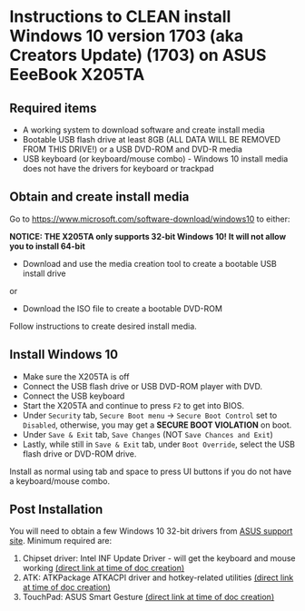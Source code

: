 # Instructions to CLEAN install Windows 10 version 1703 (aka Creators Update) (1703) on ASUS EeeBook X205TA

## Required items

* A working system to download software and create install media
* Bootable USB flash drive at least 8GB (ALL DATA WILL BE REMOVED FROM THIS DRIVE!) or a USB DVD-ROM and DVD-R media
* USB keyboard (or keyboard/mouse combo) - Windows 10 install media does not have the drivers for keyboard or trackpad

## Obtain and create install media

Go to https://www.microsoft.com/software-download/windows10 to either:

**NOTICE: THE X205TA only supports 32-bit Windows 10! It will not allow you to install 64-bit**

* Download and use the media creation tool to create a bootable USB install drive

or

* Download the ISO file to create a bootable DVD-ROM

Follow instructions to create desired install media.

## Install Windows 10

* Make sure the X205TA is off
* Connect the USB flash drive or USB DVD-ROM player with DVD.
* Connect the USB keyboard
* Start the X205TA and continue to press `F2` to get into BIOS.
* Under `Security` tab, `Secure Boot menu` -> `Secure Boot Control` set to `Disabled`, otherwise, you may get a **SECURE BOOT VIOLATION** on boot. 
* Under `Save & Exit` tab, `Save Changes` (NOT `Save Chances and Exit`)
* Lastly, while still in `Save & Exit` tab, under `Boot Override`, select the USB flash drive or DVD-ROM drive.

Install as normal using tab and space to press UI buttons if you do not have a keyboard/mouse combo.

## Post Installation

You will need to obtain a few Windows 10 32-bit drivers from [ASUS support site](https://www.asus.com/us/Laptops/ASUS_EeeBook_X205TA/HelpDesk_Download/). Minimum required are:

1. Chipset driver: Intel INF Update Driver - will get the keyboard and mouse working [(direct link at time of doc creation)](http://dlcdnet.asus.com/pub/ASUS/EeeBook/Drivers_for_Win10/chipset/Chipset_Intel_Baytrail_X205TA_Win10_32_VER112.zip)
2. ATK: ATKPackage ATKACPI driver and hotkey-related utilities [(direct link at time of doc creation)](http://dlcdnet.asus.com/pub/ASUS/EeeBook/Apps_for_Win10/ATKPackage/ATKPackage_Win10_32_VER100050.zip)
3. TouchPad: ASUS Smart Gesture [(direct link at time of doc creation)](http://dlcdnet.asus.com/pub/ASUS/EeeBook/Apps_for_Win10/SmartGesture/SmartGesture_WIN10_32_VER405.zip)
